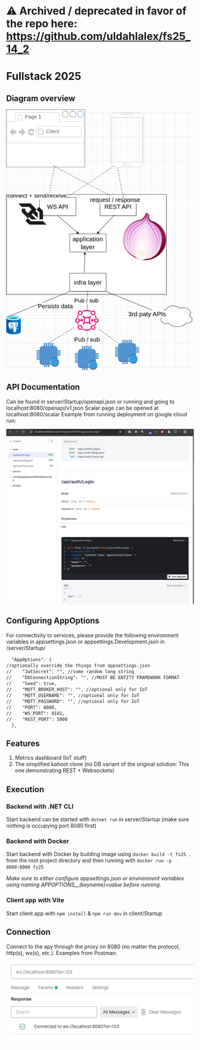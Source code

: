 # ⚠️ Archived / deprecated in favor of the repo here: https://github.com/uldahlalex/fs25_14_2

# Fullstack 2025

## Diagram overview
![alt text](assets/fs25.drawio.png)


## API Documentation

Can be found in server/Startup/openapi.json or running and going to localhost:8080/openapi/v1.json
Scalar page can be opened at localhost:8080/scalar
Example from running deployment on google cloud run:

![alt text](assets/scalar-view.png)


## Configuring AppOptions

For connectivity to services, please provide the following environment variables in appsettings.json or appsettings.Development.json in /server/Startup/

```
  "AppOptions": {
//optionally override the things from appsettings.json
//    "JwtSecret": "", //some random long string
//    "DbConnectionString": "", //MUST BE ENTITY FRAMEWORK FORMAT
//    "Seed": true,
//    "MQTT_BROKER_HOST": "", //optional only for IoT
//    "MQTT_USERNAME": "", //optional only for IoT
//    "MQTT_PASSWORD": "", //optional only for IoT
//    "PORT": 8080,
//    "WS_PORT": 8181,
//    "REST_PORT": 5000
  },
```

## Features

1. Metrics dashboard (IoT stuff)
2. The simplified kahoot clone (no DB variant of the original solution: This one demonstrating REST + Websockets)

## Execution

### Backend with .NET CLI

Start backend can be started with `dotnet run` in server/Startup (make sure nothing is occupying port 8080 first)

### Backend with Docker

Start backend with Docker by building image using `docker build -t fs25 .` from the root project directory and then running with `docker run -p 8080:8080 fs25`

*Make sure to either configure appsettings.json or environment variables using naming APPOPTIONS__(keyname)=value before running.*

### Client app with Vite

Start client app with `npm install` & `npm run dev` in client/Startup

## Connection

Connect to the apy through the proxy on 8080 (no matter the protocol, http(s), ws(s), etc.). Examples from Postman:


![alt text](assets/connect-local.png)
